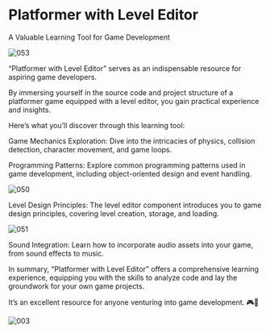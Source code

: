# Platformer with Level Editor

A Valuable Learning Tool for Game Development

![053](https://github.com/JoeLumbley/Platformer-with-Level-Editor/assets/77564255/911e8936-c212-4e7c-9cdc-cd341422b924)

“Platformer with Level Editor” serves as an indispensable resource for aspiring game developers. 

By immersing yourself in the source code and project structure of a platformer game equipped with a level editor, you gain practical experience and insights.

Here’s what you’ll discover through this learning tool:

Game Mechanics Exploration: Dive into the intricacies of physics, collision detection, character movement, and game loops.

Programming Patterns: Explore common programming patterns used in game development, including object-oriented design and event handling.

![050](https://github.com/JoeLumbley/Platformer-with-Level-Editor/assets/77564255/d0e9278d-9556-4c03-a0b7-f1f145438962)

Level Design Principles: The level editor component introduces you to game design principles, covering level creation, storage, and loading.

![051](https://github.com/JoeLumbley/Platformer-with-Level-Editor/assets/77564255/02948a84-304d-4132-abc6-52f822e894c2)

Sound Integration: Learn how to incorporate audio assets into your game, from sound effects to music.

In summary, “Platformer with Level Editor” offers a comprehensive learning experience, equipping you with the skills to analyze code and lay the groundwork for your own game projects. 

It’s an excellent resource for anyone venturing into game development. 🎮🚀

![003](https://github.com/JoeLumbley/Platformer-with-Level-Editor/assets/77564255/9ad10840-2c31-4bf2-8d92-1f5aab2b8312)













